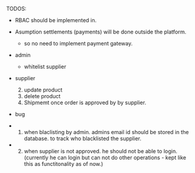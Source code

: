 TODOS:


- RBAC should be implemented in. 
  <!-- - plan is super admin will approve supplier. buyer  can login and see the products.// -->
  <!-- - all users will be wrapped with jwt token. -->


- Asumption settlements (payments) will be done outside the platform. 
  - so no need to implement payment gateway. 



- admin
  <!-- - blacklist supplier and all listed products. //  -->
  <!-- - update on all get buy products. apis like no record found. or something on blacklist products. -->
  - whitelist supplier


- supplier
   <!-- 1. add product -->
   2. update product
   3. delete product
   4. Shipmemt once order is approved by by supplier. 
   <!-- 4. view all products -->
    <!-- 5. add stocks to existing products -->
    <!-- 6. approve or reject orders by customers. -->

- bug 
 - 1. when blaclisting by admin. admins email id should be stored in the database. to track who blacklisted the supplier.
 - 2. when supplier is not approved. he should not be able to login. (currently he can login but can not do other operations - kept like this as functitonality as of now.)
